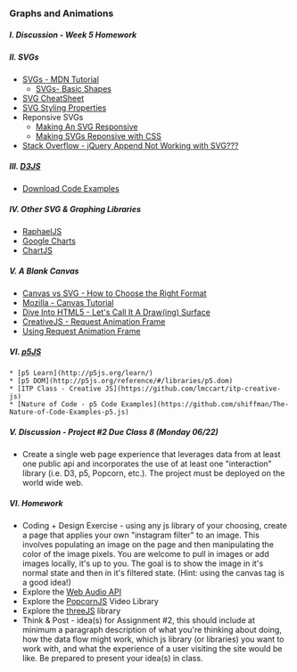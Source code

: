 ### Graphs and Animations

##### I. Discussion - Week 5 Homework

##### II. SVGs
* [SVGs - MDN Tutorial](https://developer.mozilla.org/en-US/docs/Web/SVG/Tutorial)
	* [SVGs- Basic Shapes](https://developer.mozilla.org/en-US/docs/Web/SVG/Tutorial/Basic_Shapes)
* [SVG CheatSheet](http://www.cheat-sheets.org/own/svg/index.xhtml)
* [SVG Styling Properties](http://www.w3.org/TR/SVG/styling.html#SVGStylingProperties)
* Reponsive SVGs  
	* [Making An SVG Responsive](http://demosthenes.info/blog/744/Make-SVG-Responsive)
	* [Making SVGs Reponsive with CSS](http://tympanus.net/codrops/2014/08/19/making-svgs-responsive-with-css/)
* [Stack Overflow - jQuery Append Not Working with SVG???](http://stackoverflow.com/questions/3642035/jquerys-append-not-working-with-svg-element/7381068#7381068)

##### III. [D3JS](http://d3js.org/)
* [Download Code Examples](https://dl.dropboxusercontent.com/u/9648298/SVG_D3.zip)

##### IV. Other SVG & Graphing Libraries
* [RaphaelJS](http://raphaeljs.com/)
* [Google Charts](https://developers.google.com/chart/)
* [ChartJS](http://www.chartjs.org/)

##### V. A Blank Canvas
* [Canvas vs SVG - How to Choose the Right Format](http://www.sitepoint.com/canvas-vs-svg-how-to-choose/)
* [Mozilla - Canvas Tutorial](https://developer.mozilla.org/en-US/docs/Web/Guide/HTML/Canvas_tutorial)
* [Dive Into HTML5 - Let's Call It A Draw(ing) Surface](http://diveintohtml5.info/canvas.html)
* [CreativeJS - Request Animation Frame](http://creativejs.com/resources/requestanimationframe/)
* [Using Request Animation Frame](http://css-tricks.com/using-requestanimationframe/)

##### VI. [p5JS](https://github.com/lmccart/p5.js)
	* [p5 Learn](http://p5js.org/learn/)
	* [p5 DOM](http://p5js.org/reference/#/libraries/p5.dom)
	* [ITP Class - Creative JS](https://github.com/lmccart/itp-creative-js)
	* [Nature of Code - p5 Code Examples](https://github.com/shiffman/The-Nature-of-Code-Examples-p5.js)

##### V. Discussion - Project #2 Due Class 8 (Monday 06/22)
* Create a single web page experience that leverages data from at least one public api and incorporates the use of at least one "interaction" library (i.e. D3, p5, Popcorn, etc.). The project must be deployed on the world wide web. 

##### VI. Homework
* Coding + Design Exercise - using any js library of your choosing, create a page that applies your own "instagram filter" to an image. This involves populating an image on the page and then manipulating the color of the image pixels. You are welcome to pull in images or add images locally, it's up to you. The goal is to show the image in it's normal state and then in it's filtered state. (Hint: using the canvas tag is a good idea!)
* Explore the [Web Audio API](http://www.html5rocks.com/en/tutorials/webaudio/intro/)
* Explore the [PopcornJS](http://popcornjs.org/) Video Library
* Explore the [threeJS](http://threejs.org/) library
* Think & Post - idea(s) for Assignment #2, this should include at minimum a paragraph description of what you're thinking about doing, how the data flow might work, which js library (or libraries) you want to work with, and what the experience of a user visiting the site would be like. Be prepared to present your idea(s) in class.